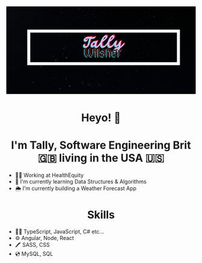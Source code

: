 <h1 align="center">
  <img src="https://raw.githubusercontent.com/tallywilsher/tallywilsher/master/tallywilsherheader.gif" alt="Tally Wilsher" />
</h1>

<h1 align="center"> Heyo! 👋 </h1>
<h1 align="center">I'm Tally, Software Engineering Brit 🇬🇧 living in the USA 🇺🇸</h1>

- 👨‍💻 Working at HealthEquity
- 🧐 I'm currently learning Data Structures & Algorithms
- 🌦 I'm currently building a Weather Forecast App

<h1 align="center"> Skills </h1>

- 👨‍💻 TypeScript, JavaScript, C# etc...
- ⚙️ Angular, Node, React
- 🖍 SASS, CSS
- 💿 MySQL, SQL



<!--
**TallyWilsher/TallyWilsher** is a ✨ _special_ ✨ repository because its `README.md` (this file) appears on your GitHub profile.
-->

